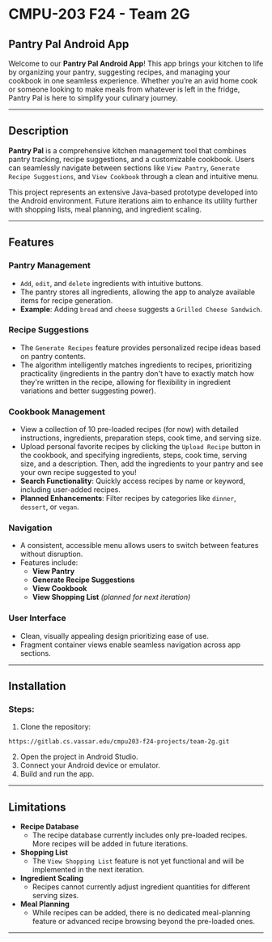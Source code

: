 # CMPU-203 F24 - Team 2G

## Pantry Pal Android App
Welcome to our **Pantry Pal Android App**! This app brings your kitchen to life by organizing your pantry, suggesting recipes, and managing your cookbook in one seamless experience. Whether you’re an avid home cook or someone looking to make meals from whatever is left in the fridge, Pantry Pal is here to simplify your culinary journey.

---

## Description
**Pantry Pal** is a comprehensive kitchen management tool that combines pantry tracking, recipe suggestions, and a customizable cookbook. Users can seamlessly navigate between sections like `View Pantry`, `Generate Recipe Suggestions`, and `View Cookbook` through a clean and intuitive menu.  

This project represents an extensive Java-based prototype developed into the Android environment. Future iterations aim to enhance its utility further with shopping lists, meal planning, and ingredient scaling.

---

## Features

### **Pantry Management**
- `Add`, `edit`, and `delete` ingredients with intuitive buttons.
- The pantry stores all ingredients, allowing the app to analyze available items for recipe generation.
- **Example**: Adding `bread` and `cheese` suggests a `Grilled Cheese Sandwich`.

### **Recipe Suggestions**
- The `Generate Recipes` feature provides personalized recipe ideas based on pantry contents.
- The algorithm intelligently matches ingredients to recipes, prioritizing practicality (ingredients in the pantry don't have to exactly match how they're written in the recipe, allowing for flexibility in ingredient variations and better suggesting power).

### **Cookbook Management**
- View a collection of 10 pre-loaded recipes (for now) with detailed instructions, ingredients, preparation steps, cook time, and serving size.
- Upload personal favorite recipes by clicking the `Upload Recipe` button in the cookbook, and specifying ingredients, steps, cook time, serving size, and a description. Then, add the ingredients to your pantry and see your own recipe suggested to you!
- **Search Functionality**: Quickly access recipes by name or keyword, including user-added recipes.
- **Planned Enhancements**: Filter recipes by categories like `dinner`, `dessert`, or `vegan`.

### **Navigation**
- A consistent, accessible menu allows users to switch between features without disruption.
- Features include:
  - **View Pantry**
  - **Generate Recipe Suggestions**
  - **View Cookbook**
  - **View Shopping List** *(planned for next iteration)*

### **User Interface**
- Clean, visually appealing design prioritizing ease of use.
- Fragment container views enable seamless navigation across app sections.

---

## Installation

### Steps:
1. Clone the repository:  
```
https://gitlab.cs.vassar.edu/cmpu203-f24-projects/team-2g.git
```
2. Open the project in Android Studio.
3. Connect your Android device or emulator.
4. Build and run the app.

---

## Limitations

- **Recipe Database**
  - The recipe database currently includes only pre-loaded recipes. More recipes will be added in future iterations.
- **Shopping List**
  - The `View Shopping List` feature is not yet functional and will be implemented in the next iteration.
- **Ingredient Scaling**
  - Recipes cannot currently adjust ingredient quantities for different serving sizes.
- **Meal Planning**
  - While recipes can be added, there is no dedicated meal-planning feature or advanced recipe browsing beyond the pre-loaded ones.

---

